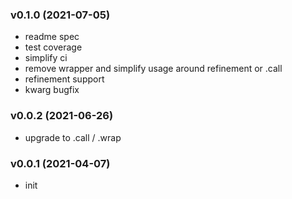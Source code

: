 ###  v0.1.0  (2021-07-05)
- readme spec
- test coverage
- simplify ci
- remove wrapper and simplify usage around refinement or .call
- refinement support
- kwarg bugfix

###  v0.0.2  (2021-06-26)
- upgrade to .call / .wrap

###  v0.0.1  (2021-04-07)
- init

